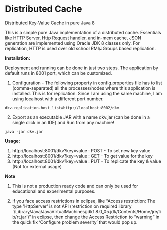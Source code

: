 # Distributed Cache
Distributed Key-Value Cache in pure Java 8

This is a simple pure Java implementation of a distributed cache. Essentials like HTTP Server, Http Request handler, and in-mem cache, JSON generation are implemented using Oracle JDK 8 classes only. For replication, HTTP is used over old school RMI/JGroups based replication. 

**Installation:**

Deployment and running can be done in just two steps. The application by default runs in 8001 port, which can be customized.

1. Configuration - The following property in config.properties file has to list (comma-separated) all the processes/nodes where this application is installed. This is for replication. Since I am using the same machine, I am using localhost with a different port number.

```
dkv.replication.host_list=http://localhost:8002/dkv
```

2. Export as an executable JAR with a name dkv.jar (can be done in a single click in an IDE) and Run from any machine!

```
java -jar dkv.jar
```

**Usage:**

1. http://localhost:8001/dkv?key=value : POST - To set new key value
2. http://localhost:8001/dkv?key=value : GET - To get value for the key
3. http://localhost:8001/dkv?key=value : PUT - To replicate the key & value (Not for external usage)

**Note**
1. This is not a production ready code and can only be used for educational and experimental purposes.

2. If you face access restrictions in eclipse, like “Access restriction: The type 'HttpServer' is not API (restriction on required library '/Library/Java/JavaVirtualMachines/jdk1.8.0_05.jdk/Contents/Home/jre/lib/rt.jar’)” in eclipse, then change the Access Restriction to “warning” in the quick fix ‘Configure problem severity’ that would pop up.
